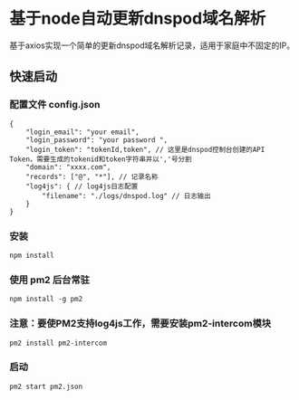 # 基于node自动更新dnspod域名解析
基于axios实现一个简单的更新dnspod域名解析记录，适用于家庭中不固定的IP。

## 快速启动
### 配置文件 config.json
```
{
    "login_email": "your email",
    "login_password": "your password ",
    "login_token": "tokenId,token", // 这里是dnspod控制台创建的API Token，需要生成的tokenid和token字符串并以','号分割
    "domain": "xxxx.com",
    "records": ["@", "*"], // 记录名称
    "log4js": { // log4js日志配置
        "filename": "./logs/dnspod.log" // 日志输出
    }
}
```
### 安装
```
npm install
```
### 使用 pm2 后台常驻
```
npm install -g pm2
```
### 注意：要使PM2支持log4js工作，需要安装pm2-intercom模块
```
pm2 install pm2-intercom
```
### 启动
```
pm2 start pm2.json
```